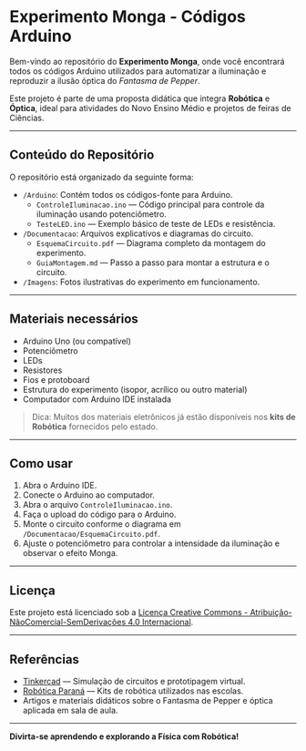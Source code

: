 # Experimento Monga - Códigos Arduino

Bem-vindo ao repositório do **Experimento Monga**, onde você encontrará todos os códigos Arduino utilizados para automatizar a iluminação e reproduzir a ilusão óptica do *Fantasma de Pepper*.  

Este projeto é parte de uma proposta didática que integra **Robótica** e **Óptica**, ideal para atividades do Novo Ensino Médio e projetos de feiras de Ciências.  

---

## Conteúdo do Repositório

O repositório está organizado da seguinte forma:

- `/Arduino`: Contém todos os códigos-fonte para Arduino.
  - `ControleIluminacao.ino` — Código principal para controle da iluminação usando potenciômetro.
  - `TesteLED.ino` — Exemplo básico de teste de LEDs e resistência.
- `/Documentacao`: Arquivos explicativos e diagramas do circuito.
  - `EsquemaCircuito.pdf` — Diagrama completo da montagem do experimento.
  - `GuiaMontagem.md` — Passo a passo para montar a estrutura e o circuito.
- `/Imagens`: Fotos ilustrativas do experimento em funcionamento.

---

## Materiais necessários

- Arduino Uno (ou compatível)
- Potenciômetro
- LEDs
- Resistores
- Fios e protoboard
- Estrutura do experimento (isopor, acrílico ou outro material)
- Computador com Arduino IDE instalada

> Dica: Muitos dos materiais eletrônicos já estão disponíveis nos **kits de Robótica** fornecidos pelo estado.

---

## Como usar

1. Abra o Arduino IDE.
2. Conecte o Arduino ao computador.
3. Abra o arquivo `ControleIluminacao.ino`.
4. Faça o upload do código para o Arduino.
5. Monte o circuito conforme o diagrama em `/Documentacao/EsquemaCircuito.pdf`.
6. Ajuste o potenciômetro para controlar a intensidade da iluminação e observar o efeito Monga.

---

## Licença

Este projeto está licenciado sob a [Licença Creative Commons - Atribuição-NãoComercial-SemDerivações 4.0 Internacional](https://creativecommons.org/licenses/by-nc-nd/4.0/).  

---

## Referências

- [Tinkercad](https://www.tinkercad.com/dashboard) — Simulação de circuitos e prototipagem virtual.
- [Robótica Paraná](https://www.seed.pr.gov.br) — Kits de robótica utilizados nas escolas.
- Artigos e materiais didáticos sobre o Fantasma de Pepper e óptica aplicada em sala de aula.

---

**Divirta-se aprendendo e explorando a Física com Robótica!**
